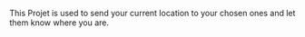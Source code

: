 This Projet is used to send your current location to your chosen ones and let them know where you are.
